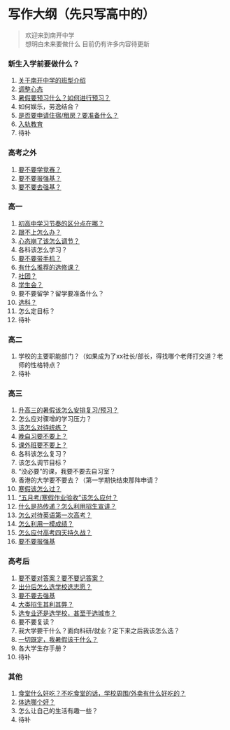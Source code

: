 # 写作大纲（先只写高中的）

> 欢迎来到南开中学\
> 想明白未来要做什么 目前仍有许多内容待更新

### 新生入学前要做什么？

1. [关于南开中学的班型介绍](before.md#guan-yu-nan-kai-zhong-xue-de-gao-zhong-ban-xing-jie-shao)
2. [调整心态](before.md#tiao-zheng-xin-tai)
3. [暑假要预习什么？如何进行预习？](before.md#shu-jia-wo-gai-zuo-shen-me)
4. 如何娱乐，劳逸结合？
5. [是否要申请住宿/租房？要准备什么？](before.md#zhu-su)
6. [入轨教育](before.md#ru-gui-jiao-yu)
7. 待补

### 高考之外

1. [要不要学竞赛？](advanced.md#yao-bu-yao-xue-jing-sai)
2. [要不要报强基？](advanced.md#yao-bu-yao-bao-qiang-ji)
3. [要不要去强基？](advanced.md#yao-bu-yao-qu-qiang-ji)

### 高一

1. [初高中学习节奏的区分点在哪？](senior1.md#guan-yu-chu-gao-xue-xi-de-qu-bie)
2. [跟不上怎么办？](senior1.md#gen-bu-shang-zen-me-ban)
3. [心态崩了该怎么调节？](before.md#tiao-zheng-xin-tai)
4. 各科该怎么学习？
5. [要不要带手机？](senior1.md#yao-bu-yao-dai-shou-ji)
6. [有什么推荐的选修课？](senior1.md#xuan-xiu-ke-tui-jian)
7. [社团？](senior1.md#she-tuan)
8. [学生会？](senior1.md#xue-sheng-hui)
9. 要不要留学？留学要准备什么？
10. [选科？](senior1.md#xuan-ke)
11. 怎么定目标？
12. 待补

### 高二

1. 学校的主要职能部门？（如果成为了xx社长/部长，得找哪个老师打交道？老师的性格特点？
2. 待补

### 高三

1. [升高三的暑假该怎么安排复习/预习？](senior3.md#sheng-gao-san-de-shu-jia-gai-zen-me-an-pai-fu-xi-li-ke-sheng)
2. 怎么应对骤增的学习压力？
3. [该怎么对待统练？](senior3.md#gai-zen-me-dui-dai-tong-lian)
4. [晚自习要不要上？](senior3.md#wan-zi-xi-yao-bu-yao-shang)
5. [课外班要不要上？](senior3.md#ke-wai-ban-yao-bu-yao-shang)
6. 各科该怎么复习？
7. 该怎么调节目标？
8. “没必要”的课，我要不要去自习室？
9. 香港的大学要不要去？（第一学期快结束那阵申请？
10. [寒假该怎么过？](senior3.md#han-jia-gai-zen-me-guo)
11. [“五月考/寒假作业验收”该怎么应付？](senior3.md#wu-yue-kao-gai-zen-me-ying-fu)
12. [什么是热传递？怎么利用招生宣讲？](senior3.md#guan-yu-re-chuan-di)
13. [怎么对待英语第一次高考？](senior3.md#zen-me-dui-dai-ying-yu-di-yi-ci-gao-kao)
14. [怎么利用一模成绩？](senior3.md#zen-me-li-yong-yi-mo-cheng-ji)
15. [怎么应付高考四天持久战？](senior3.md#zen-me-ying-fu-gao-kao-si-tian-chi-jiu-zhan)
16. [要不要报强基](senior3.md#yao-bu-yao-bao-qiang-ji)

### 高考后

1. [要不要对答案？要不要记答案？](after.md#yao-bu-yao-dui-da-an-ji-da-an)
2. [出分后怎么选学校选志愿？](after.md#chu-fen-hou-zen-me-bao-zhi-yuan)
3. [要不要去强基](after.md#yao-bu-yao-qu-qiang-ji)
4. [大类招生其利其弊？](after.md#da-lei-zhao-sheng-da-lei-zhao-sheng)
5. [选专业还是选学校，甚至于选城市？](after.md#zen-me-xuan-da-xue-zhuan-ye)
6. 要不要复读？
7. 我大学要干什么？面向科研/就业？定下来之后我该怎么选？
8. [一切既定，我暑假该干什么？](after.md#lu-qu-jie-shu-le-sheng-xia-de-shu-jia-ying-gai-gan-shen-me)
9. 各大学生存手册？
10. 待补

### 其他

1. [食堂什么好吃？不吃食堂的话，学校周围/外卖有什么好吃的？](others.md#shi-zai-nan-kai-1.0)
2. [体选哪个好？](others.md#ti-yu-xuan-xiu-ke-tui-jian)
3. 怎么让自己的生活有趣一些？
4. 待补
